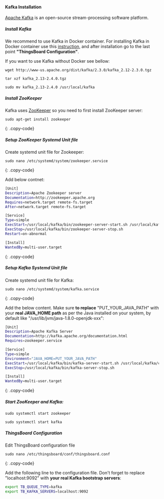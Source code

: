 #### Kafka Installation

[Apache Kafka](https://kafka.apache.org/) is an open-source stream-processing software platform.

##### Install Kafka

We recommend to use Kafka in Docker container. For installing Kafka in Docker container use this [instruction](https://github.com/wurstmeister/kafka-docker), and after installation go to the last point **"ThingsBoard Configuration"**. 

If you want to use Kafka without Docker see bellow:

```text
wget http://www-us.apache.org/dist/kafka/2.3.0/kafka_2.12-2.3.0.tgz

tar xzf kafka_2.13-2.4.0.tgz

sudo mv kafka_2.13-2.4.0 /usr/local/kafka
```

##### Install ZooKeeper

Kafka uses [ZooKeeper](https://zookeeper.apache.org/) so you need to first install ZooKeeper server:

```text
sudo apt-get install zookeeper
```
{: .copy-code}

##### Setup ZooKeeper Systemd Unit file

Create systemd unit file for Zookeeper:
```text
sudo nano /etc/systemd/system/zookeeper.service
```
{: .copy-code}

Add below contnet:
```bash
[Unit]
Description=Apache Zookeeper server
Documentation=http://zookeeper.apache.org
Requires=network.target remote-fs.target
After=network.target remote-fs.target

[Service]
Type=simple
ExecStart=/usr/local/kafka/bin/zookeeper-server-start.sh /usr/local/kafka/config/zookeeper.properties
ExecStop=/usr/local/kafka/bin/zookeeper-server-stop.sh
Restart=on-abnormal

[Install]
WantedBy=multi-user.target
```
{: .copy-code}

##### Setup Kafka Systemd Unit file

Create systemd unit file for Kafka:
```text
sudo nano /etc/systemd/system/kafka.service
```
{: .copy-code}

Add the below content. Make sure **to replace** "PUT_YOUR_JAVA_PATH" with your **real JAVA_HOME path** as per the Java installed on your system, by default like "/usr/lib/jvm/java-1.8.0-openjdk-xxx": 
```bash
[Unit]
Description=Apache Kafka Server
Documentation=http://kafka.apache.org/documentation.html
Requires=zookeeper.service

[Service]
Type=simple
Environment="JAVA_HOME=PUT_YOUR_JAVA_PATH"
ExecStart=/usr/local/kafka/bin/kafka-server-start.sh /usr/local/kafka/config/server.properties
ExecStop=/usr/local/kafka/bin/kafka-server-stop.sh

[Install]
WantedBy=multi-user.target
```
{: .copy-code}
##### Start ZooKeeper and Kafka:

```text
sudo systemctl start zookeeper

sudo systemctl start kafka
```

##### ThingsBoard Configuration

Edit ThingsBoard configuration file

```text
sudo nano /etc/thingsboard/conf/thingsboard.conf
```
{: .copy-code}

Add the following line to the configuration file. Don't forget to replace "localhost:9092" with **your real Kafka bootstrap servers**:

```bash
export TB_QUEUE_TYPE=kafka
export TB_KAFKA_SERVERS=localhost:9092
```
